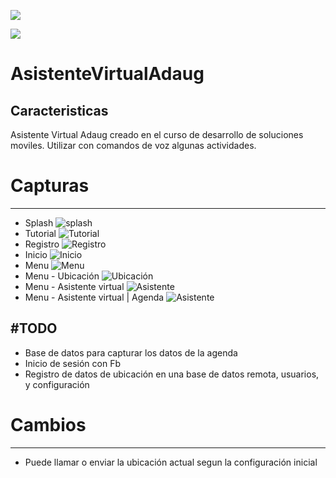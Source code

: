 

![](https://ucontinental.edu.pe/www/wp-content/uploads/2019/08/logo.svg)

![](https://img.shields.io/github/release/pandao/editor.md.svg) 


# AsistenteVirtualAdaug

## Caracteristicas
Asistente Virtual Adaug creado en el curso de desarrollo de soluciones moviles.
Utilizar con comandos de voz algunas actividades.
# Capturas
------------
-  Splash
![](https://i.ibb.co/qjVm02W/adaug1.png "splash")
- Tutorial
![](https://i.ibb.co/wQ86FcF/adaug2.png "Tutorial")
- Registro
![](https://i.ibb.co/RTxHCCH/adaug4.png "Registro")
- Inicio
![](https://i.ibb.co/n0xZDP6/adaug3.png "Inicio")
- Menu
![](https://i.ibb.co/z4WBgw1/adaug5.png "Menu")
- Menu - Ubicación
![](https://i.ibb.co/g648Ctr/adaug6.png "Ubicación")
- Menu - Asistente virtual
![](https://i.ibb.co/Tt28FKZ/adaug7.png "Asistente")
- Menu - Asistente virtual | Agenda
![](https://i.ibb.co/n10SRC9/adaug8.png "Asistente")

#TODO
------------
- Base de datos para capturar los datos de la agenda
- Inicio de sesión con Fb
- Registro de datos de ubicación en una base de datos remota, usuarios, y configuración
# Cambios
------------
- Puede llamar o enviar la ubicación actual segun la configuración inicial
